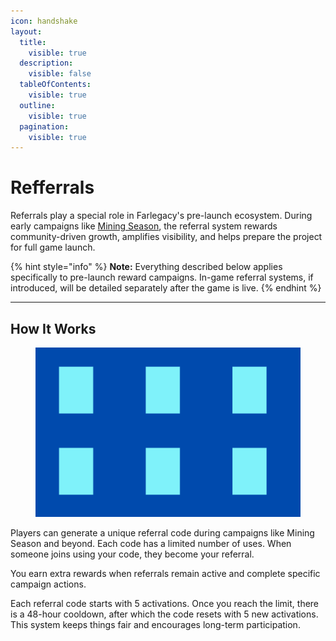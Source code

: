 ```yaml
---
icon: handshake
layout:
  title:
    visible: true
  description:
    visible: false
  tableOfContents:
    visible: true
  outline:
    visible: true
  pagination:
    visible: true
---
```


# Refferrals

Referrals play a special role in Farlegacy's pre-launch ecosystem. During early campaigns like [Mining Season](mining-season.md), the referral system rewards community-driven growth, amplifies visibility, and helps prepare the project for full game launch.

{% hint style="info" %}
**Note:** Everything described below applies specifically to pre-launch reward campaigns. In-game referral systems, if introduced, will be detailed separately after the game is live.
{% endhint %}

***

## How It Works

<figure><img src=".gitbook/assets/2025-05-29_04-50-59.png" alt=""><figcaption></figcaption></figure>

Players can generate a unique referral code during campaigns like Mining Season and beyond. Each code has a limited number of uses. When someone joins using your code, they become your referral.

You earn extra rewards when referrals remain active and complete specific campaign actions.

Each referral code starts with 5 activations. Once you reach the limit, there is a 48-hour cooldown, after which the code resets with 5 new activations. This system keeps things fair and encourages long-term participation.
